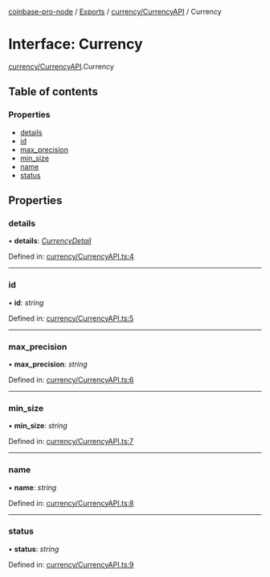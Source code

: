 [coinbase-pro-node](../README.md) / [Exports](../modules.md) / [currency/CurrencyAPI](../modules/currency_currencyapi.md) / Currency

# Interface: Currency

[currency/CurrencyAPI](../modules/currency_currencyapi.md).Currency

## Table of contents

### Properties

- [details](currency_currencyapi.currency.md#details)
- [id](currency_currencyapi.currency.md#id)
- [max\_precision](currency_currencyapi.currency.md#max_precision)
- [min\_size](currency_currencyapi.currency.md#min_size)
- [name](currency_currencyapi.currency.md#name)
- [status](currency_currencyapi.currency.md#status)

## Properties

### details

• **details**: [*CurrencyDetail*](currency_currencyapi.currencydetail.md)

Defined in: [currency/CurrencyAPI.ts:4](https://github.com/bennycode/coinbase-pro-node/blob/e63aeae/src/currency/CurrencyAPI.ts#L4)

___

### id

• **id**: *string*

Defined in: [currency/CurrencyAPI.ts:5](https://github.com/bennycode/coinbase-pro-node/blob/e63aeae/src/currency/CurrencyAPI.ts#L5)

___

### max\_precision

• **max\_precision**: *string*

Defined in: [currency/CurrencyAPI.ts:6](https://github.com/bennycode/coinbase-pro-node/blob/e63aeae/src/currency/CurrencyAPI.ts#L6)

___

### min\_size

• **min\_size**: *string*

Defined in: [currency/CurrencyAPI.ts:7](https://github.com/bennycode/coinbase-pro-node/blob/e63aeae/src/currency/CurrencyAPI.ts#L7)

___

### name

• **name**: *string*

Defined in: [currency/CurrencyAPI.ts:8](https://github.com/bennycode/coinbase-pro-node/blob/e63aeae/src/currency/CurrencyAPI.ts#L8)

___

### status

• **status**: *string*

Defined in: [currency/CurrencyAPI.ts:9](https://github.com/bennycode/coinbase-pro-node/blob/e63aeae/src/currency/CurrencyAPI.ts#L9)
